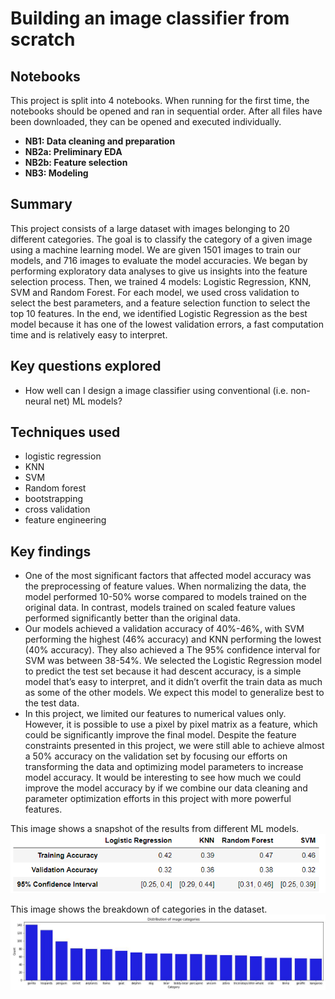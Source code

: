 # Building an image classifier from scratch

## Notebooks
This project is split into 4 notebooks. When running for the first time, the notebooks should be opened and ran in sequential order. After all files have been downloaded, they can be opened and executed individually. 
- __NB1: Data cleaning and preparation__
- __NB2a: Preliminary EDA__
- __NB2b: Feature selection__
- __NB3: Modeling__

## Summary
This project consists of a large dataset with images belonging to 20 different categories.
The goal is to classify the category of a given image using a machine learning model. We are
given 1501 images to train our models, and 716 images to evaluate the model accuracies. We
began by performing exploratory data analyses to give us insights into the feature selection
process. Then, we trained 4 models: Logistic Regression, KNN, SVM and Random Forest. For
each model, we used cross validation to select the best parameters, and a feature selection
function to select the top 10 features. In the end, we identified Logistic Regression as the best
model because it has one of the lowest validation errors, a fast computation time and is
relatively easy to interpret.

## Key questions explored
- How well can I design a image classifier using conventional (i.e. non-neural net) ML models?

## Techniques used
- logistic regression
- KNN
- SVM
- Random forest
- bootstrapping
- cross validation
- feature engineering

## Key findings
- One of the most significant factors that affected model accuracy was the preprocessing of feature values. When normalizing the data, the model performed 10-50% worse compared to models trained on the original data. In contrast, models trained on scaled feature values performed significantly better than the original data.
- Our models achieved a validation accuracy of 40%-46%, with SVM performing the highest (46% accuracy) and KNN performing the lowest (40% accuracy). They also achieved a The 95% confidence interval for SVM was between 38-54%. We selected the Logistic Regression model to predict the test set because it had descent accuracy, is a simple model that’s easy to interpret, and it didn’t overfit the train data as much as some of the other models. We expect this model to generalize best to the test data.
- In this project, we limited our features to numerical values only. However, it is possible to use a pixel by pixel matrix as a feature, which could be significantly improve the final model. Despite the feature constraints presented in this project, we were still able to achieve almost a 50% accuracy on the validation set by focusing our efforts on transforming the data and optimizing model parameters to increase model accuracy. It would be interesting to see how much we could improve the model accuracy by if we combine our data cleaning and parameter optimization efforts in this project with more powerful features.

This image shows a snapshot of the results from different ML models.
![Results comparison](summary_results.PNG)

This image shows the breakdown of categories in the dataset.
![Distribution of categories in train data](category_dist.PNG)
